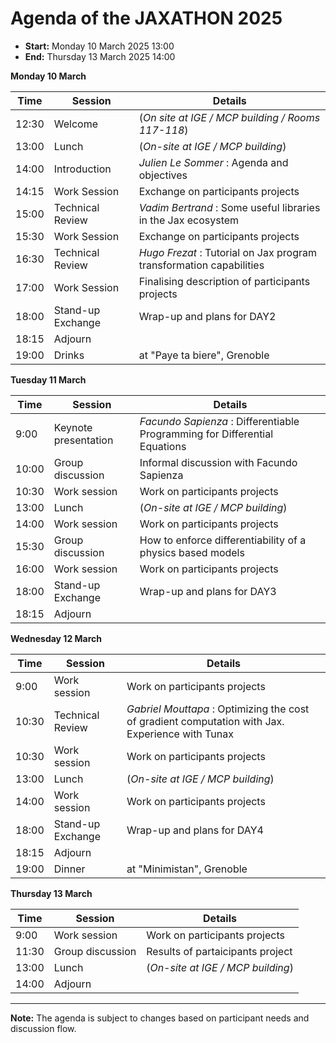 # Agenda of the JAXATHON 2025


 - **Start:** Monday 10 March 2025 13:00
 - **End:** Thursday 13 March 2025 14:00


**Monday 10 March**

| Time   | Session                      | Details                                                                 |
|--------|------------------------------|-------------------------------------------------------------------------|
| 12:30  | Welcome                      | (*On site at IGE / MCP building  / Rooms 117-118*)                      |
| 13:00  | Lunch                        | (*On-site at IGE / MCP building*)                                       |
| 14:00  | Introduction                 | *Julien Le Sommer* : Agenda and objectives                              |
| 14:15  | Work Session                 | Exchange on participants projects                                       |
| 15:00  | Technical Review             | *Vadim Bertrand* : Some useful libraries in the Jax ecosystem           |
| 15:30  | Work Session                 | Exchange on participants projects                                       |
| 16:30  | Technical Review             | *Hugo Frezat* : Tutorial on Jax program transformation capabilities     |
| 17:00  | Work Session                 | Finalising description of participants projects                         |
| 18:00  | Stand-up Exchange            | Wrap-up and plans for DAY2                                              |
| 18:15  | Adjourn                      |                                                                         |
| 19:00  | Drinks                       | at "Paye ta biere",  Grenoble                                           |



**Tuesday 11 March**

| Time   | Session                      | Details                                                                    |
|--------|------------------------------|----------------------------------------------------------------------------|
| 9:00   | Keynote presentation         | *Facundo Sapienza* : Differentiable Programming for Differential Equations |
| 10:00  | Group discussion             | Informal discussion with Facundo Sapienza                                  |
| 10:30  | Work session                 | Work on participants projects                                              |
| 13:00  | Lunch                        | (*On-site at IGE / MCP building*)                                          |
| 14:00  | Work session                 | Work on participants projects                                              |
| 15:30  | Group discussion             | How to enforce differentiability of a physics based models                 |
| 16:00  | Work session                 | Work on participants projects                                              |
| 18:00  | Stand-up Exchange            | Wrap-up and plans for DAY3                                                 |
| 18:15  | Adjourn                      |                                                                            |

**Wednesday 12 March**

| Time   | Session                      | Details                                                                                           |
|--------|------------------------------|---------------------------------------------------------------------------------------------------|
| 9:00   | Work session                 | Work on participants projects                                                                     |
| 10:30  | Technical Review             | *Gabriel Mouttapa* : Optimizing the cost of gradient computation with Jax. Experience with Tunax  |
| 10:30  | Work session                 | Work on participants projects                                                                     |
| 13:00  | Lunch                        | (*On-site at IGE / MCP building*)                                                                 |
| 14:00  | Work session                 | Work on participants projects                                                                     |
| 18:00  | Stand-up Exchange            | Wrap-up and plans for DAY4                                                                        |
| 18:15  | Adjourn                      |                                                                                                   |
| 19:00  | Dinner                       | at "Minimistan",  Grenoble                                                                        |
 



**Thursday 13 March**

| Time   | Session                      | Details                                                                 |
|--------|------------------------------|-------------------------------------------------------------------------|
| 9:00   | Work session                 | Work on participants projects                                           |
| 11:30  | Group discussion             | Results of partaicipants project                                        |
| 13:00  | Lunch                        | (*On-site at IGE / MCP building*)                                       |
| 14:00  | Adjourn                      |                                                                         |
 


---

**Note:** The agenda is subject to changes based on participant needs and discussion flow.
